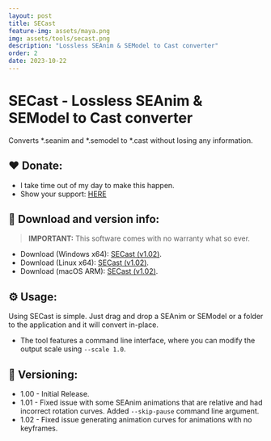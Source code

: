 ```yaml
---
layout: post
title: SECast
feature-img: assets/maya.png
img: assets/tools/secast.png
description: "Lossless SEAnim & SEModel to Cast converter"
order: 2
date: 2023-10-22
---
```


# SECast - Lossless SEAnim & SEModel to Cast converter
Converts *.seanim and *.semodel to *.cast without losing any information.

## ❤️ Donate:
- I take time out of my day to make this happen.
- Show your support: [HERE](https://dtzxporter.com/donate)

## 💾 Download and version info:

> **IMPORTANT:** This software comes with no warranty what so ever.

- Download (Windows x64): [SECast (v1.02)](https://mega.nz/file/ZF5RUBiL#7n6-Mh8pjMmXZsFRBIUjtWBKeZT05s8DiyrEkgGW4wY).
- Download (Linux x64): [SECast (v1.02)](https://mega.nz/file/RIhQ1SQT#hFBlHinVrsOvOTP2fjC2HK8V7avIqXssAY4YT4iWOWs).
- Download (macOS ARM): [SECast (v1.02)](https://mega.nz/file/JE5zHbQK#LKwmu6udqy8m6p4jkDVNLV_X_cCq374qNI6XmAfdt_g).

## ⚙️ Usage:
Using SECast is simple. Just drag and drop a SEAnim or SEModel or a folder to the application and it will convert in-place.

- The tool features a command line interface, where you can modify the output scale using `--scale 1.0`.

## 📌 Versioning:
- 1.00 - Initial Release.
- 1.01 - Fixed issue with some SEAnim animations that are relative and had incorrect rotation curves. Added `--skip-pause` command line argument.
- 1.02 - Fixed issue generating animation curves for animations with no keyframes.